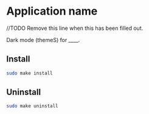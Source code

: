 # Application name

//TODO Remove this line when this has been filled out.

Dark mode (themeS) for ____.

## Install

```bash
sudo make install
```

## Uninstall

```bash
sudo make uninstall
```
